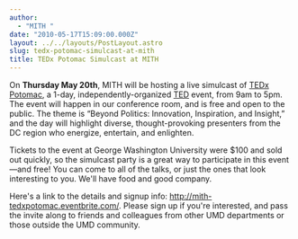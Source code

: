 ```yaml
---
author:
  - "MITH "
date: "2010-05-17T15:09:00.000Z"
layout: ../../layouts/PostLayout.astro
slug: tedx-potomac-simulcast-at-mith
title: TEDx Potomac Simulcast at MITH
---
```


On **Thursday May 20th**, MITH will be hosting a live simulcast of [TEDx Potomac](http://www.tedxpotomac.com/), a 1-day, independently-organized [TED](http://www.ted.com/talks) event, from 9am to 5pm. The event will happen in our conference room, and is free and open to the public. The theme is “Beyond Politics: Innovation, Inspiration, and Insight,” and the day will highlight diverse, thought-provoking presenters from the DC region who energize, entertain, and enlighten.

Tickets to the event at George Washington University were \$100 and sold out quickly, so the simulcast party is a great way to participate in this event—and free! You can come to all of the talks, or just the ones that look interesting to you. We'll have food and good company.

Here's a link to the details and signup info: <http://mith-tedxpotomac.eventbrite.com/>. Please sign up if you're interested, and pass the invite along to friends and colleagues from other UMD departments or those outside the UMD community.
